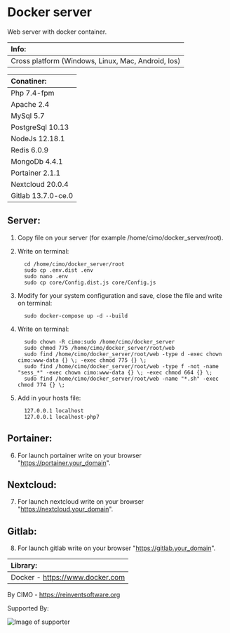 Docker server
==============

Web server with docker container.

| Info: |
|:---|
| Cross platform (Windows, Linux, Mac, Android, Ios) |

| Conatiner: |
|:---|
| Php 7.4-fpm |
| Apache 2.4 |
| MySql 5.7 |
| PostgreSql 10.13 |
| NodeJs 12.18.1 |
| Redis 6.0.9 |
| MongoDb 4.4.1 |
| Portainer 2.1.1 |
| Nextcloud 20.0.4 |
| Gitlab 13.7.0-ce.0 |

## Server:
1) Copy file on your server (for example /home/cimo/docker_server/root).

2) Write on terminal:

         cd /home/cimo/docker_server/root
         sudo cp .env.dist .env
         sudo nano .env
         sudo cp core/Config.dist.js core/Config.js

3) Modify for your system configuration and save, close the file and write on terminal:

         sudo docker-compose up -d --build

4) Write on terminal:

         sudo chown -R cimo:sudo /home/cimo/docker_server
         sudo chmod 775 /home/cimo/docker_server/root/web
         sudo find /home/cimo/docker_server/root/web -type d -exec chown cimo:www-data {} \; -exec chmod 775 {} \;
         sudo find /home/cimo/docker_server/root/web -type f -not -name "sess_*" -exec chown cimo:www-data {} \; -exec chmod 664 {} \;
         sudo find /home/cimo/docker_server/root/web -name "*.sh" -exec chmod 774 {} \;

5) Add in your hosts file:

         127.0.0.1 localhost
         127.0.0.1 localhost-php7

## Portainer:
6) For launch portainer write on your browser "https://portainer.your_domain".

## Nextcloud:
7) For launch nextcloud write on your browser "https://nextcloud.your_domain".

## Gitlab:
8) For launch gitlab write on your browser "https://gitlab.your_domain".

| Library: |
|:---|
| Docker - https://www.docker.com |

By CIMO - https://reinventsoftware.org

Supported By:

![Image of supporter](https://avatars0.githubusercontent.com/u/878437?s=200&v=4)
